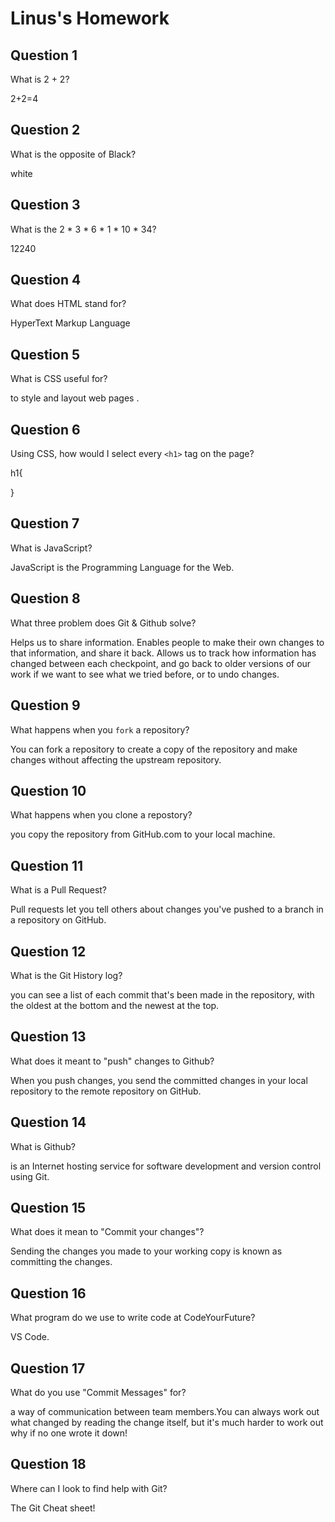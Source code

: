 # Linus's Homework

## Question 1

What is 2 + 2?

2+2=4

## Question 2

What is the opposite of Black?

white

## Question 3

What is the  2 * 3 * 6 * 1 * 10 * 34?

12240

## Question 4 

What does HTML stand for?

HyperText Markup Language

## Question 5

What is CSS useful for?

to style and layout web pages .

## Question 6

Using CSS, how would I select every `<h1>` tag on the page?


h1{

}


## Question 7

What is JavaScript?


JavaScript is the Programming Language for the Web.

## Question 8

What three problem does Git & Github solve?

Helps us to share information.
Enables people to make their own changes to that information, and share it back.
Allows us to track how information has changed between each checkpoint, and go back to older versions of our work if we want to see what we tried before, or to undo changes.


## Question 9

What happens when you `fork` a repository?

You can fork a repository to create a copy of the repository and make changes without affecting the upstream repository.

## Question 10 

What happens when you clone a repostory?

you copy the repository from GitHub.com to your local machine.

## Question 11

What is a Pull Request?

Pull requests let you tell others about changes you've pushed to a branch in a repository on GitHub.

## Question 12

What is the Git History log?

you can see a list of each commit that's been made in the repository, with the oldest at the bottom and the newest at the top.

## Question 13

What does it meant to "push" changes to Github?

When you push changes, you send the committed changes in your local repository to the remote repository on GitHub.

## Question 14

What is Github?

is an Internet hosting service for software development and version control using Git.

## Question 15

What does it mean to "Commit your changes"?

Sending the changes you made to your working copy is known as committing the changes.

## Question 16

What program do we use to write code at CodeYourFuture?

VS Code.

## Question 17

What do you use "Commit Messages" for?

a way of communication between team members.You can always work out what changed by reading the change itself, but it's much harder to work out why if no one wrote it down!

## Question 18

Where can I look to find help with Git?

The Git Cheat sheet!
